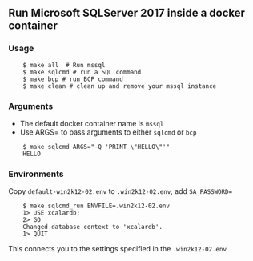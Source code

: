 ## Run Microsoft SQLServer 2017 inside a docker container

### Usage

```
    $ make all  # Run mssql
    $ make sqlcmd # run a SQL command
    $ make bcp # run BCP command
    $ make clean # clean up and remove your mssql instance
```

### Arguments
- The default docker container name is `mssql`
- Use ARGS= to pass arguments to either `sqlcmd` or `bcp`

```
    $ make sqlcmd ARGS="-Q 'PRINT \"HELLO\"'"
    HELLO
```

### Environments

Copy `default-win2k12-02.env` to `.win2k12-02.env`, add `SA_PASSWORD=`

```
    $ make sqlcmd_run ENVFILE=.win2k12-02.env
    1> USE xcalardb;
    2> GO
    Changed database context to 'xcalardb'.
    1> QUIT
```

This connects you to the settings specified in the `.win2k12-02.env`
